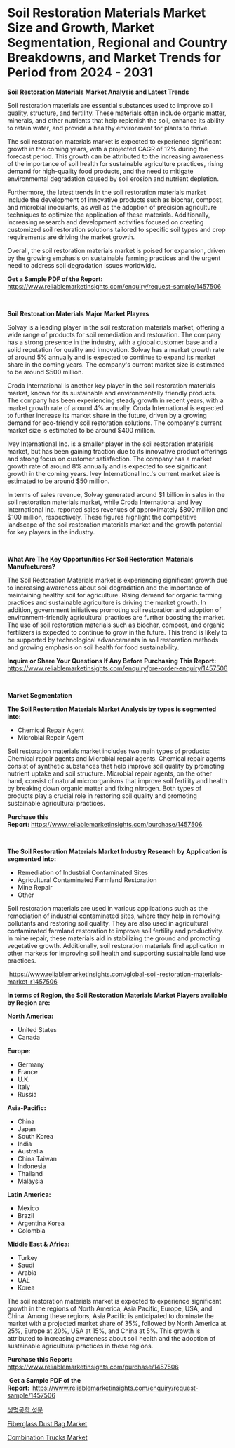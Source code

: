 <p><h1>Soil Restoration Materials Market Size and Growth, Market Segmentation, Regional and Country Breakdowns, and Market Trends for Period from 2024 -  2031</h1></p><p><strong>Soil Restoration Materials Market Analysis and Latest Trends</strong></p>
<p><p>Soil restoration materials are essential substances used to improve soil quality, structure, and fertility. These materials often include organic matter, minerals, and other nutrients that help replenish the soil, enhance its ability to retain water, and provide a healthy environment for plants to thrive.</p><p>The soil restoration materials market is expected to experience significant growth in the coming years, with a projected CAGR of 12% during the forecast period. This growth can be attributed to the increasing awareness of the importance of soil health for sustainable agriculture practices, rising demand for high-quality food products, and the need to mitigate environmental degradation caused by soil erosion and nutrient depletion.</p><p>Furthermore, the latest trends in the soil restoration materials market include the development of innovative products such as biochar, compost, and microbial inoculants, as well as the adoption of precision agriculture techniques to optimize the application of these materials. Additionally, increasing research and development activities focused on creating customized soil restoration solutions tailored to specific soil types and crop requirements are driving the market growth.</p><p>Overall, the soil restoration materials market is poised for expansion, driven by the growing emphasis on sustainable farming practices and the urgent need to address soil degradation issues worldwide.</p></p>
<p><strong>Get a Sample PDF of the Report:&nbsp;</strong> <a href="https://www.reliablemarketinsights.com/enquiry/request-sample/1457506">https://www.reliablemarketinsights.com/enquiry/request-sample/1457506</a></p>
<p>&nbsp;</p>
<p><strong>Soil Restoration Materials Major Market Players</strong></p>
<p><p>Solvay is a leading player in the soil restoration materials market, offering a wide range of products for soil remediation and restoration. The company has a strong presence in the industry, with a global customer base and a solid reputation for quality and innovation. Solvay has a market growth rate of around 5% annually and is expected to continue to expand its market share in the coming years. The company's current market size is estimated to be around $500 million.</p><p>Croda International is another key player in the soil restoration materials market, known for its sustainable and environmentally friendly products. The company has been experiencing steady growth in recent years, with a market growth rate of around 4% annually. Croda International is expected to further increase its market share in the future, driven by a growing demand for eco-friendly soil restoration solutions. The company's current market size is estimated to be around $400 million.</p><p>Ivey International Inc. is a smaller player in the soil restoration materials market, but has been gaining traction due to its innovative product offerings and strong focus on customer satisfaction. The company has a market growth rate of around 8% annually and is expected to see significant growth in the coming years. Ivey International Inc.'s current market size is estimated to be around $50 million.</p><p>In terms of sales revenue, Solvay generated around $1 billion in sales in the soil restoration materials market, while Croda International and Ivey International Inc. reported sales revenues of approximately $800 million and $100 million, respectively. These figures highlight the competitive landscape of the soil restoration materials market and the growth potential for key players in the industry.</p></p>
<p>&nbsp;</p>
<p><strong>What Are The Key Opportunities For Soil Restoration Materials Manufacturers?</strong></p>
<p><p>The Soil Restoration Materials market is experiencing significant growth due to increasing awareness about soil degradation and the importance of maintaining healthy soil for agriculture. Rising demand for organic farming practices and sustainable agriculture is driving the market growth. In addition, government initiatives promoting soil restoration and adoption of environment-friendly agricultural practices are further boosting the market. The use of soil restoration materials such as biochar, compost, and organic fertilizers is expected to continue to grow in the future. This trend is likely to be supported by technological advancements in soil restoration methods and growing emphasis on soil health for food sustainability.</p></p>
<p><strong>Inquire or Share Your Questions If Any Before Purchasing This Report:</strong> <a href="https://www.reliablemarketinsights.com/enquiry/pre-order-enquiry/1457506">https://www.reliablemarketinsights.com/enquiry/pre-order-enquiry/1457506</a></p>
<p>&nbsp;</p>
<p><strong>Market Segmentation</strong></p>
<p><strong>The Soil Restoration Materials Market Analysis by types is segmented into:</strong></p>
<p><ul><li>Chemical Repair Agent</li><li>Microbial Repair Agent</li></ul></p>
<p><p>Soil restoration materials market includes two main types of products: Chemical repair agents and Microbial repair agents. Chemical repair agents consist of synthetic substances that help improve soil quality by promoting nutrient uptake and soil structure. Microbial repair agents, on the other hand, consist of natural microorganisms that improve soil fertility and health by breaking down organic matter and fixing nitrogen. Both types of products play a crucial role in restoring soil quality and promoting sustainable agricultural practices.</p></p>
<p><strong>Purchase this Report:&nbsp;</strong><a href="https://www.reliablemarketinsights.com/purchase/1457506">https://www.reliablemarketinsights.com/purchase/1457506</a></p>
<p>&nbsp;</p>
<p><strong>The Soil Restoration Materials Market Industry Research by Application is segmented into:</strong></p>
<p><ul><li>Remediation of Industrial Contaminated Sites</li><li>Agricultural Contaminated Farmland Restoration</li><li>Mine Repair</li><li>Other</li></ul></p>
<p><p>Soil restoration materials are used in various applications such as the remediation of industrial contaminated sites, where they help in removing pollutants and restoring soil quality. They are also used in agricultural contaminated farmland restoration to improve soil fertility and productivity. In mine repair, these materials aid in stabilizing the ground and promoting vegetative growth. Additionally, soil restoration materials find application in other markets for improving soil health and supporting sustainable land use practices.</p></p>
<p><a href="https://www.reliablemarketinsights.com/global-soil-restoration-materials-market-r1457506">&nbsp;https://www.reliablemarketinsights.com/global-soil-restoration-materials-market-r1457506</a></p>
<p><strong>In terms of Region, the Soil Restoration Materials Market Players available by Region are:</strong></p>
<p>
    <p> <strong> North America: </strong>
        <ul>
            <li>United States</li>
            <li>Canada</li>
        </ul>
        </p> 
    <p> <strong> Europe: </strong>
        <ul>
            <li>Germany</li>
            <li>France</li>
            <li>U.K.</li>
            <li>Italy</li>
            <li>Russia</li>
        </ul>
        </p> 
    <p> <strong> Asia-Pacific: </strong>
        <ul>
            <li>China</li>
            <li>Japan</li>
            <li>South Korea</li>
            <li>India</li>
            <li>Australia</li>
            <li>China Taiwan</li>
            <li>Indonesia</li>
            <li>Thailand</li>
            <li>Malaysia</li>
        </ul>
        </p> 
    <p> <strong> Latin America: </strong>
        <ul>
            <li>Mexico</li>
            <li>Brazil</li>
            <li>Argentina Korea</li>
            <li>Colombia</li>
        </ul>
        </p> 
    <p> <strong> Middle East & Africa: </strong>
        <ul>
            <li>Turkey</li>
            <li>Saudi</li>
            <li>Arabia</li>
            <li>UAE</li>
            <li>Korea</li>
        </ul>
    </p>
    </p>
<p><p>The soil restoration materials market is expected to experience significant growth in the regions of North America, Asia Pacific, Europe, USA, and China. Among these regions, Asia Pacific is anticipated to dominate the market with a projected market share of 35%, followed by North America at 25%, Europe at 20%, USA at 15%, and China at 5%. This growth is attributed to increasing awareness about soil health and the adoption of sustainable agricultural practices in these regions.</p></p>
<p><strong>Purchase this Report: </strong><a href="https://www.reliablemarketinsights.com/purchase/1457506">https://www.reliablemarketinsights.com/purchase/1457506</a></p>
<p>&nbsp;<strong>Get a Sample PDF of the Report:&nbsp;&nbsp;</strong><a href="https://www.reliablemarketinsights.com/enquiry/request-sample/1457506">https://www.reliablemarketinsights.com/enquiry/request-sample/1457506</a></p>
<p><strong></strong></p>
<p><p><a href="https://github.com/PercyHagernes9778/Market-Research-Report-List-2/blob/main/22670063106.md">생명공학 성분</a></p><p><a href="https://github.com/Hunterico88/Market-Research-Report-List-1/blob/main/fiberglass-dust-bag-market.md">Fiberglass Dust Bag Market</a></p><p><a href="https://view.publitas.com/reportprime-1/combination-trucks-market-outlook-and-forecast-from-2024-to-2031/">Combination Trucks Market</a></p></p>